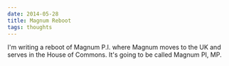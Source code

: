 ```yaml
---
date: 2014-05-28
title: Magnum Reboot
tags: thoughts
---
```


I'm writing a reboot of Magnum P.I. where Magnum moves to the UK and serves in the House of Commons. It's going to be called Magnum PI, MP.